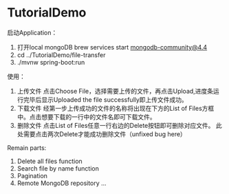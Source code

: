 # TutorialDemo

启动Application：
1. 打开local mongoDB
    brew services start mongodb-community@4.4
2. cd ../TutorialDemo/file-transfer
3. ./mvnw spring-boot:run

使用：
1. 上传文件
    点击Choose File，选择需要上传的文件，再点击Upload,进度条运行完毕后显示Uploaded the file successfully即上传文件成功。
2. 下载文件
    经第一步上传成功的文件的名称将出现在下方的List of Files方框中。点击想要下载的一行中的文件名即可下载文件。
3. 删除文件
    点击List of Files任意一行右边的Delete按钮即可删除对应文件。
    此处需要点击两次Delete才能成功删除文件（unfixed bug here）

Remain parts:
1. Delete all files function
2. Search file by name function
3. Pagination
4. Remote MongoDB repository
...
